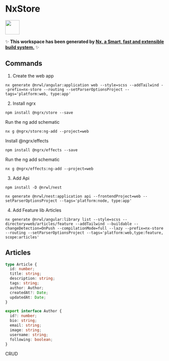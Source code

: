 # NxStore

<a alt="Nx logo" href="https://nx.dev" target="_blank" rel="noreferrer"><img src="https://raw.githubusercontent.com/nrwl/nx/master/images/nx-logo.png" width="45"></a>

✨ **This workspace has been generated by [Nx, a Smart, fast and extensible build system.](https://nx.dev)** ✨

## Commands

1. Create the web app

```
nx generate @nrwl/angular:application web --style=scss --addTailwind --prefix=nx-store --routing --setParserOptionsProject --tags='platform:web, type:app'
```

2. Install ngrx

```
npm install @ngrx/store --save
```

Run the ng add schematic

```
nx g @ngrx/store:ng-add --project=web
```

Install @ngrx/effects

```
npm install @ngrx/effects --save
```

Run the ng add schematic

```
nx g @ngrx/effects:ng-add --project=web
```

3. Add Api

```
npm install -D @nrwl/nest
```

```
nx generate @nrwl/nest:application api --frontendProject=web --setParserOptionsProject --tags='platform:node, type:app'
```

4. Add Feature lib Articles

```
nx generate @nrwl/angular:library list --style=scss --directory=web/articles/feature --addTailwind --buildable --changeDetection=OnPush --compilationMode=full --lazy --prefix=nx-store --routing --setParserOptionsProject --tags='platform:web,type:feature, scope:articles'
```

## Articles


```typescript
type Article {
  id: number;
  title: string;
  description: string;
  tags: string;
  author: Author;
  createdAt?: Date;
  updatedAt: Date;
}

export interface Author {
  id?: number;
  bio: string;
  email: string;
  image: string;
  username: string;
  following: boolean;
}
```


CRUD





